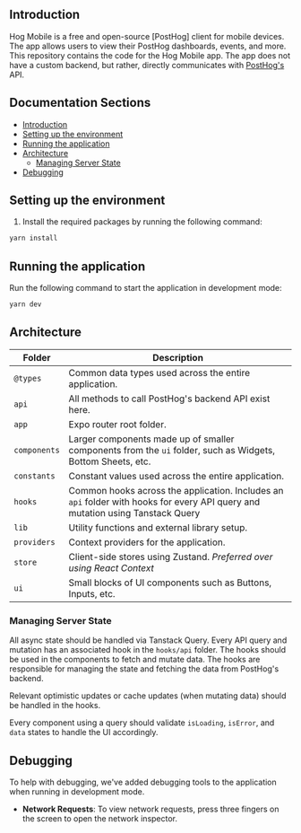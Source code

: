 ## Introduction

Hog Mobile is a free and open-source [PostHog] client for mobile devices. The app allows users to view their PostHog dashboards, events, and more. This repository contains the code for the Hog Mobile app. The app does not have a custom backend, but rather, directly communicates with [PostHog's](https://posthog.com/) API.

## Documentation Sections

- [Introduction](#introduction)
- [Setting up the environment](#setting-up-the-environment)
- [Running the application](#running-the-application)
- [Architecture](#architecture)
  - [Managing Server State](#managing-server-state)
- [Debugging](#debugging)

## Setting up the environment

1. Install the required packages by running the following command:

```bash
yarn install
```

## Running the application

Run the following command to start the application in development mode:

```bash
yarn dev
```

## Architecture

| Folder       | Description                                                                                                                    |
| ------------ | ------------------------------------------------------------------------------------------------------------------------------ |
| `@types`     | Common data types used across the entire application.                                                                          |
| `api`        | All methods to call PostHog's backend API exist here.                                                                          |
| `app`        | Expo router root folder.                                                                                                       |
| `components` | Larger components made up of smaller components from the `ui` folder, such as Widgets, Bottom Sheets, etc.                     |
| `constants`  | Constant values used across the entire application.                                                                            |
| `hooks`      | Common hooks across the application. Includes an `api` folder with hooks for every API query and mutation using Tanstack Query |
| `lib`        | Utility functions and external library setup.                                                                                  |
| `providers`  | Context providers for the application.                                                                                         |
| `store`      | Client-side stores using Zustand. _Preferred over using React Context_                                                         |
| `ui`         | Small blocks of UI components such as Buttons, Inputs, etc.                                                                    |

### Managing Server State

All async state should be handled via Tanstack Query. Every API query and mutation has an associated hook in the `hooks/api` folder. The hooks should be used in the components to fetch and mutate data. The hooks are responsible for managing the state and fetching the data from PostHog's backend.

Relevant optimistic updates or cache updates (when mutating data) should be handled in the hooks.

Every component using a query should validate `isLoading`, `isError`, and `data` states to handle the UI accordingly.

## Debugging

To help with debugging, we've added debugging tools to the application when running in development mode.

- **Network Requests**: To view network requests, press three fingers on the screen to open the network inspector.
